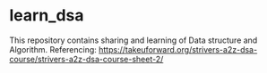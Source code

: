 # learn_dsa
This repository contains sharing and learning of Data structure and Algorithm. Referencing:  https://takeuforward.org/strivers-a2z-dsa-course/strivers-a2z-dsa-course-sheet-2/

